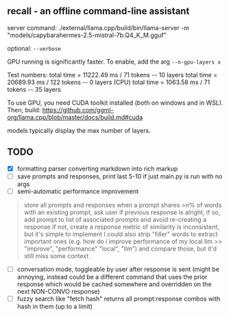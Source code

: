 ## recall - an offline command-line assistant

server command: ./external/llama.cpp/build/bin/llama-server -m "models/capybarahermes-2.5-mistral-7b.Q4_K_M.gguf"

optional: `--verbose`

GPU running is significantly faster. To enable, add the arg `--n-gpu-layers x`

Test numbers:
total time =   11222.49 ms /    71 tokens -- 10 layers
total time =   20689.93 ms /   122 tokens -- 0 layers (CPU)
total time =    1063.58 ms /    71 tokens -- 35 layers

To use GPU, you need CUDA toolkit installed (both on windows and in WSL). Then, build:
https://github.com/ggml-org/llama.cpp/blob/master/docs/build.md#cuda

models typically display the max number of layers.
## TODO
- [x] formatting parser converting markdown into rich markup
- [ ] save prompts and responses, print last 5-10 if just main.py is run with no args
- [ ] semi-automatic performance improvement
> store all prompts and responses
> when a prompt shares >*n*% of words with an existing prompt, ask user if previous response is alright, if so, add prompt to list of associated prompts and avoid re-creating a response
> if not, create a response
> metric of similarity is inconsistent, but it's simple to implement
> I could also strip "filler" words to extract important ones (e.g. how do i improve performance of my local llm >> "improve", "performance" "local", "llm") and compare those, but it'd still miss some context

- [ ] conversation mode, toggleable by user after response is sent (might be annoying, instead could be a different command that uses the prior response which would be cached somewhere and overridden on the next NON-CONVO response)
- [ ] fuzzy search like "fetch hash" returns all prompt:response combos with hash in them (up to a limit)
